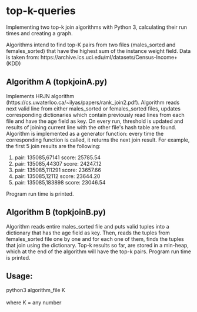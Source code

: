 # top-k-queries
Implementing two top-k join algorithms with Python 3, calculating their run times and creating a graph.

<p>
Algorithms intend to find top-K pairs from two files (males_sorted and females_sorted) that have the highest sum of the instance weight field. Data is taken from: https://archive.ics.uci.edu/ml/datasets/Census-Income+(KDD)
</p>

<p><h2>Algorithm A (topkjoinA.py)</h2>
Implements HRJN algorithm (https://cs.uwaterloo.ca/~ilyas/papers/rank_join2.pdf). Algorithm reads next valid line from either males_sorted or females_sorted files, updates corresponding dictionaries which contain previously read lines from each file and have the age field as key. On every run, threshold is updated and results of joining current line with the other file's hash table are found. Algorithm is implemented as a generator function: every time the corresponding function is called, it returns the next join result. For example, the first 5 join results are the following:
<ol>
  <li> pair: 135085,67141 score: 25785.54</li>
  <li> pair: 135085,44307 score: 24247.12</li>
  <li> pair: 135085,111291 score: 23657.66</li>
  <li> pair: 135085,12112 score: 23644.20</li>
  <li> pair: 135085,183898 score: 23046.54</li>
</ol>
Program run time is printed.
</p>

<p><h2>Algorithm B (topkjoinB.py)</h2>
Algorithm reads entire males_sorted file and puts valid tuples into a dictionary that has the age field as key. Then, reads the tuples from females_sorted file one by one and for each one of them, finds the tuples that join using the dictionary. Top-k results so far, are stored in a min-heap, which at the end of the algorithm will have the top-k pairs. Program run time is printed.
</p>

<p><h2>Usage:</h2>
python3 algorithm_file K
<br><br>
where K = any number
</p>

